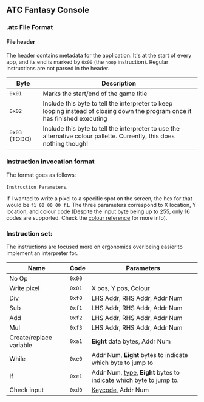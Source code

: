 ## ATC Fantasy Console

### .atc File Format

#### File header

The header contains metadata for the application. It's at the start of every app, and its end is marked by `0x00` (the `noop` instruction). Regular instructions are not parsed in the header.

| Byte | Description |
|--    | --                                           |
|`0x01`| Marks the start/end of the game title        |
|`0x02`| Include this byte to tell the interpreter to keep looping instead of closing down the program once it has finished executing |
| `0x03` (TODO) | Include this byte to tell the interpreter to use the alternative colour pallette. Currently, this does nothing though! |

### Instruction invocation format

The format goes as follows:

`Instruction Parameters`.

If I wanted to write a pixel to a specific spot on the screen, the hex for that would be `f1 00 00 00 f1`. The three parameters correspond to X location, Y location, and colour code (Despite the input byte being up to 255, only 16 codes are supported. Check the [colour reference](colour_code.md) for more info).

### Instruction set:

The instructions are focused more on ergonomics over being easier to implement an interpreter for.

| Name | Code | Parameters
| -- | -- | -- |
| No Op | `0x00` | |
| Write pixel | `0x01` | X pos, Y pos, Colour |
| Div | `0xf0` | LHS Addr, RHS Addr, Addr Num |
| Sub | `0xf1` | LHS Addr, RHS Addr, Addr Num |
| Add | `0xf2` | LHS Addr, RHS Addr, Addr Num |
| Mul | `0xf3` | LHS Addr, RHS Addr, Addr Num |
| Create/replace variable | `0xa1` | **Eight** data bytes, Addr Num |
| While | `0xe0` | Addr Num, **Eight** bytes to indicate which byte to jump to |
| If | `0xe1` | Addr Num, [type](type_code.md), **Eight** bytes to indicate which byte to jump to. |
| Check input | `0xd0` | [Keycode](key_code.md), Addr Num |